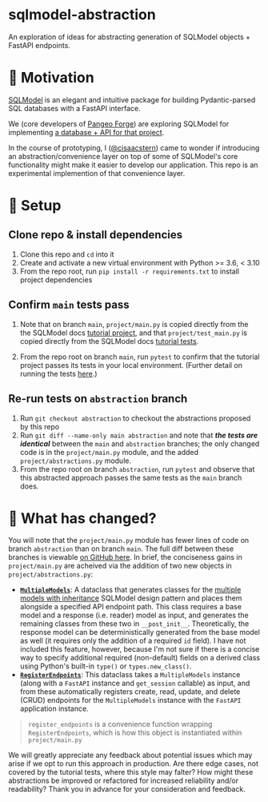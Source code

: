 # sqlmodel-abstraction

An exploration of ideas for abstracting generation of SQLModel objects + FastAPI endpoints.

# 🤩 Motivation

[SQLModel](https://sqlmodel.tiangolo.com) is an elegant and intuitive package for building Pydantic-parsed SQL databases with a FastAPI interface.

We (core developers of [Pangeo Forge](https://pangeo-forge.readthedocs.io/en/latest/)) are exploring SQLModel for implementing [a database + API for that project](https://github.com/pangeo-forge/roadmap/pull/31).

In the course of prototyping, I ([@cisaacstern](https://github.com/cisaacstern)) came to wonder if introducing an abstraction/convenience layer on top of some of SQLModel's core functionality might make it easier to develop our application. This repo is an experimental implemention of that convenience layer. 

# 🔧 Setup

## Clone repo & install dependencies

1. Clone this repo and `cd` into it
2. Create and activate a new virtual environment with Python >= 3.6, < 3.10 
3. From the repo root, run `pip install -r requirements.txt` to install project dependencies

## Confirm `main` tests pass

1. Note that on branch `main`, `project/main.py` is copied directly from the the SQLModel docs [tutorial project](https://sqlmodel.tiangolo.com/tutorial/fastapi/tests/#fastapi-application), and that `project/test_main.py` is copied directly from the SQLModel docs [tutorial tests](https://sqlmodel.tiangolo.com/tutorial/fastapi/tests/#add-the-rest-of-the-tests).

2. From the repo root on branch `main`, run `pytest` to confirm that the tutorial project passes its tests in your local environment. (Further detail on running the tests [here](https://sqlmodel.tiangolo.com/tutorial/fastapi/tests/#run-the-tests).)

## Re-run tests on `abstraction` branch

1. Run `git checkout abstraction` to checkout the abstractions proposed by this repo
2. Run `git diff --name-only main abstraction` and note that _**the tests are identical**_ between the `main` and `abstraction` branches; the only changed code is in the `project/main.py` module, and the added `project/abstractions.py` module.
3. From the repo root on branch `abstraction`, run `pytest` and observe that this abstracted approach passes the same tests as the `main` branch does.

# 📝 What has changed?

You will note that the `project/main.py` module has fewer lines of code on branch `abstraction` than on branch `main`. The full diff between these branches is viewable [on GitHub here](https://github.com/cisaacstern/sqlmodel-abstraction/compare/main..abstraction). In brief, the conciseness gains in `project/main.py` are acheived via the addition of two new objects in `project/abstractions.py`:

- [**`MultipleModels`**](https://github.com/cisaacstern/sqlmodel-abstraction/blob/4867574b3ff2c4aa41524e7e2fd7d97543db5d45/project/abstractions.py#L13): A dataclass that generates classes for the [multiple models with inheritance](https://sqlmodel.tiangolo.com/tutorial/fastapi/multiple-models/#multiple-models-with-inheritance) SQLModel design pattern and places them alongside a specified API endpoint path. This class requires a base model and a response (i.e. reader) model as input, and generates the remaining classes from these two in `__post_init__`. Theoretically, the response model can be deterministically generated from the base model as well (it requires only the addition of a required `id` field). I have not included this feature, however, because I'm not sure if there is a concise way to specify additional required (non-default) fields on a derived class using Python's built-in `type()` or `types.new_class()`.
- [**`RegisterEndpoints`**](https://github.com/cisaacstern/sqlmodel-abstraction/blob/4867574b3ff2c4aa41524e7e2fd7d97543db5d45/project/abstractions.py#L129): This dataclass takes a `MultipleModels` instance (along with a `FastAPI` instance and `get_session` callable) as input, and from these automatically registers create, read, update, and delete (CRUD) endpoints for the `MultipleModels` instance with the `FastAPI` application instance.

> `register_endpoints` is a convenience function wrapping `RegisterEndpoints`, which is how this object is instantiated within `project/main.py`

We will greatly appreciate any feedback about potential issues which may arise if we opt to run this approach in production. Are there edge cases, not covered by the tutorial tests, where this style may falter? How might these abstractions be improved or refactored for increased reliability and/or readability? Thank you in advance for your consideration and feedback.
